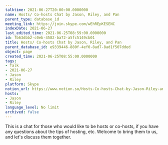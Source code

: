 ```yaml
---
talktime: 2021-06-27T20:00:00.0000000
name: Hosts/ Co-hosts Chat by Jason, Riley, and Pan
parent_type: database_id
meeting_link: https://join.skype.com/wEhREpKESENC
indexDate: 2021-06-27
last_edited_time: 2021-06-25T08:59:00.0000000
id: fb63dbb2-c0eb-4582-ba72-a5fc5149cb01
title: Hosts/ Co-hosts Chat by Jason, Riley, and Pan
parent_database_id: e9339446-880f-4ef0-8ad7-8ad1f507dded
object: page
created_time: 2021-06-25T08:55:00.0000000
tags:
- Talk
- 2021-06-27
- Jason
- Riley
platform: Skype
notion_url: https://www.notion.so/Hosts-Co-hosts-Chat-by-Jason-Riley-and-Pan-fb63dbb2c0eb4582ba72a5fc5149cb01
hosts:
- Jason
- Riley
language_level: No limit
archived: false
---
```


This is a chat for those who would like to be hosts or co-hosts, if you have any questions about the tips of hosting, etc. Welcome to bring them to us, and let's discuss them together.

